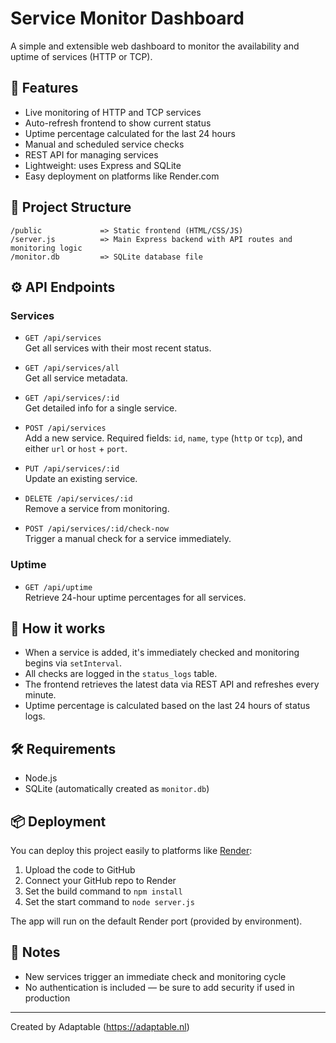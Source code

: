 # Service Monitor Dashboard

A simple and extensible web dashboard to monitor the availability and uptime of services (HTTP or TCP).

## 🚀 Features

- Live monitoring of HTTP and TCP services
- Auto-refresh frontend to show current status
- Uptime percentage calculated for the last 24 hours
- Manual and scheduled service checks
- REST API for managing services
- Lightweight: uses Express and SQLite
- Easy deployment on platforms like Render.com

## 📁 Project Structure

```
/public             => Static frontend (HTML/CSS/JS)
/server.js          => Main Express backend with API routes and monitoring logic
/monitor.db         => SQLite database file
```

## ⚙️ API Endpoints

### Services

- `GET /api/services`  
  Get all services with their most recent status.

- `GET /api/services/all`  
  Get all service metadata.

- `GET /api/services/:id`  
  Get detailed info for a single service.

- `POST /api/services`  
  Add a new service. Required fields: `id`, `name`, `type` (`http` or `tcp`), and either `url` or `host` + `port`.

- `PUT /api/services/:id`  
  Update an existing service.

- `DELETE /api/services/:id`  
  Remove a service from monitoring.

- `POST /api/services/:id/check-now`  
  Trigger a manual check for a service immediately.

### Uptime

- `GET /api/uptime`  
  Retrieve 24-hour uptime percentages for all services.

## 🧠 How it works

- When a service is added, it's immediately checked and monitoring begins via `setInterval`.
- All checks are logged in the `status_logs` table.
- The frontend retrieves the latest data via REST API and refreshes every minute.
- Uptime percentage is calculated based on the last 24 hours of status logs.

## 🛠️ Requirements

- Node.js
- SQLite (automatically created as `monitor.db`)

## 📦 Deployment

You can deploy this project easily to platforms like [Render](https://render.com):

1. Upload the code to GitHub
2. Connect your GitHub repo to Render
3. Set the build command to `npm install`
4. Set the start command to `node server.js`

The app will run on the default Render port (provided by environment).

## 📌 Notes

- New services trigger an immediate check and monitoring cycle
- No authentication is included — be sure to add security if used in production

---

Created by Adaptable (https://adaptable.nl)
